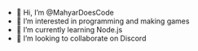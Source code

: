 - 👋 Hi, I’m @MahyarDoesCode
- 👀 I’m interested in programming and making games
- 🌱 I’m currently learning Node.js
- 💞️ I’m looking to collaborate on Discord

<!---
MahyarDoesCode/MahyarDoesCode is a ✨ special ✨ repository because its `README.md` (this file) appears on your GitHub profile.
You can click the Preview link to take a look at your changes.
--->
